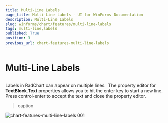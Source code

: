 ```yaml
---
title: Multi-Line Labels
page_title: Multi-Line Labels - UI for WinForms Documentation
description: Multi-Line Labels
slug: winforms/chart/features/multi-line-labels
tags: multi-line,labels
published: True
position: 3
previous_url: chart-features-multi-line-labels
---
```


# Multi-Line Labels



## 

Labels in RadChart can appear on multiple lines.  The property editor for __TextBlock__.__Text__ properties allows you to hit the enter key to start a new line. Press control-enter to accept the text and close the property editor.
>caption 

![chart-features-multi-line-labels 001](images/chart-features-multi-line-labels001.png)
